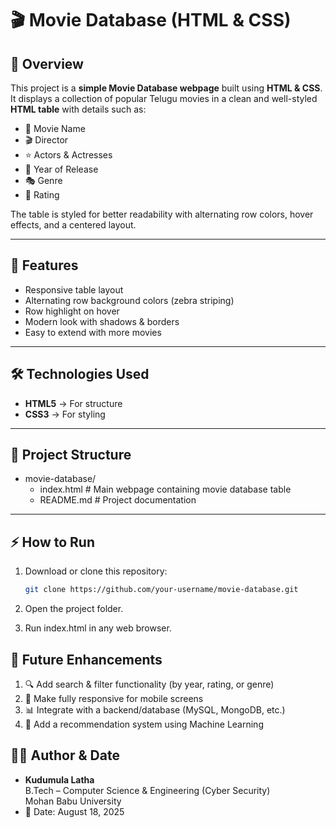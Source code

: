 # 🎬 Movie Database (HTML & CSS)

## 📌 Overview
This project is a **simple Movie Database webpage** built using **HTML & CSS**.  
It displays a collection of popular Telugu movies in a clean and well-styled **HTML table** with details such as:

- 🎥 Movie Name  
- 🎬 Director  
- ⭐ Actors & Actresses  
- 📅 Year of Release  
- 🎭 Genre  
- 🌟 Rating  

The table is styled for better readability with alternating row colors, hover effects, and a centered layout.

---

## 🚀 Features
- Responsive table layout  
- Alternating row background colors (zebra striping)  
- Row highlight on hover  
- Modern look with shadows & borders  
- Easy to extend with more movies  

---

## 🛠️ Technologies Used
- **HTML5** → For structure  
- **CSS3** → For styling  

---

## 📂 Project Structure
- movie-database/
  - index.html # Main webpage containing movie database table
  - README.md # Project documentation

---

## ⚡ How to Run
1. Download or clone this repository:
   ```bash
   git clone https://github.com/your-username/movie-database.git
  2. Open the project folder.

  3. Run index.html in any web browser.

## 🎯 Future Enhancements

  1. 🔍 Add search & filter functionality (by year, rating, or genre)
  2. 📱 Make fully responsive for mobile screens
  3. 📊 Integrate with a backend/database (MySQL, MongoDB, etc.)
  4. 🤖 Add a recommendation system using Machine Learning


  ## 👩‍💻 Author & Date
   - **Kudumula Latha**  
     B.Tech – Computer Science & Engineering (Cyber Security)  
     Mohan Babu University  
   - 📆 Date: August 18, 2025

